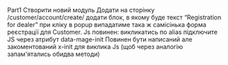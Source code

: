 Part1
Створити новий модуль
Додати на сторінку /customer/account/create/ додати блок, в якому буде текст “Registration for dealer” при кліку в popup випадатиме така ж самісінька форма реєстрації для Customer.
Js повинен:
викликатись по alias
підключите JS через атрибут data-mage-init
Повинен бути написаний але закоментований x-init для виклика Js (щоб через аналогію запам'ятались обидва методи)
